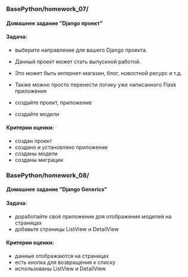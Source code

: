 ### BasePython/homework_07/
#### Домашнее задание "Django проект"
#### Задача:
- выберите направление для вашего Django проекта. 
- Данный проект может стать выпускной работой. 
- Это может быть интернет-магазин, блог, новостной ресурс и т.д. 
- Также можно просто перенести логику уже написанного Flask приложения

 
- создайте проект, приложение
- создайте модели
#### Критерии оценки:
- создан проект
- создано и установлено приложение
- созданы модели
- созданы миграции


### BasePython/homework_08/
#### Домашнее задание "Django Generics"
####  Задача:
- доработайте своё приложение для отображения моделей на страницах
- добавьте страницы ListView и DetailView
#### Критерии оценки:
- данные отображаются на страницах
- есть кнопка для возвращения к списку
- использованы ListView и DetailView
